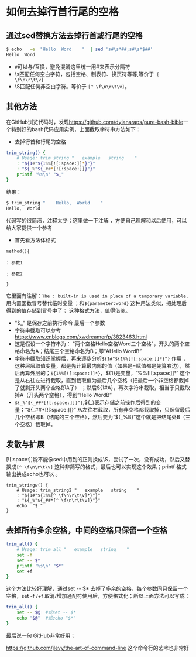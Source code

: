 # 如何去掉行首行尾的空格

## 通过sed替换方法去掉行首或行尾的空格

```bash
$ echo   -e  "Hello  Word    "  | sed 's#\s*##;s#\s*$##'
Hello  Word
```

- `#`可以与/互换，避免混淆这里统一用#来表示分隔符
- \s匹配任何空白字符，包括空格、制表符、换页符等等,等价于` [ \f\n\r\t\v]`
- \S匹配任何非空白字符。等价于  `[^ \f\n\r\t\v]`。

## 其他方法

在GitHub浏览代码时，发现<https://github.com/dylanaraps/pure-bash-bible>一个特别好的bash代码应用实例，上面截取字符串方法如下：

- 去掉行首和行尾的空格

```bash
trim_string() {
    # Usage: trim_string "   example   string    "
    : "${1#"${1%%[![:space:]]*}"}"
    : "${_%"${_##*[![:space:]]}"}"
    printf '%s\n' "$_"
}
```

结果：

```bash
$ trim_string "    Hello,  World    "
Hello,  World
```

代码写的很简洁，注释太少；这里做一下注解 ，方便自己理解和以后使用，可以给大家提供一个参考 

-  首先看方法体格式

```
method(){

: 参数1

: 参数2

}
```

它里面有注解：`The : built-in is used in place of a temporary variable.`  用内置函数冒号替代临时变量 ；和`${parameter:word}`  这种用法类似，把处理后得到的值存储到冒号中了； 这种格式方法，值得借鉴。

- "$_" 是保存之前执行命令 最后一个参数
- 字符串截取可以参考 https://www.cnblogs.com/xwdreamer/p/3823463.html
- 这是假设一个字符串为： "两个空格Hello空格Word三个空格"，开头的两个空格命名为A；结尾三个空格命名为B；即“AHello WordB”
- 字符串截取知识掌握后，再来逐步分析`${1#"${1%%[![:space:]]*}"}` 作用  ，这种层层取值变量，都是先计算最内部的值（如果是=赋值都是先算右边），然后再算外层的；`${1%%[![:space:]]*}`，${1}是变量，`%%[![:space:]]*` 这个是从右往左进行截取，直到截取值为最后几个空格（把最后一个非空格都截掉了就剩开头两个空格即A了）    ；然后${1#A}，再次字符串截取，相当于只截取掉A（开头两个空格），得到“Hello WordB”
- `${_%"${_##*[![:space:]]}"}`,${_}表示存储之前操作后得到的变量；“${\_##*[![:space:]]}” 从左往右截取，所有非空格都截取掉，只保留最后几个空格即B（结尾的三个空格），然后变为“${\_%B}”这个就是把结尾处B（三个空格）截取掉。

## 发散与扩展

[![:space:]]能不能像sed中用到的正则换成\S，尝试了一次，没有成功，然后又替换成`[^ \f\n\r\t\v]` 这种非简写的格式，最后也可以实现这个效果；printf  格式输出换成echo也可以 。



```
trim_stringw() {
    # Usage: trim_string2 "   example   string    "
    : "${1#"${1%%[^ \f\n\r\t\v]*}"}"
    : "${_%"${_##*[^ \f\n\r\t\v]}"}"
    echo  "$_"
}
```



## 去掉所有多余空格，中间的空格只保留一个空格

```bash
trim_all() {
    # Usage: trim_all "   example   string    "
    set -f
    set -- $*
    printf '%s\n' "$*"
    set +f
}
```

这个方法比较好理解，通过set -- $*  去掉了多余的空格，每个参数间只保留一个空格，set -f /+f 取消/增加通配符使用后，方便格式化；所以上面方法可以写成：

```bash
trim_all() {
    set -- $@  #或set -- $*
    echo "$@"  #或echo "$*"
}
```

最后说一句 GitHub非常好用；

<https://github.com/jlevy/the-art-of-command-line>  这个命令行的艺术也非常好

​	